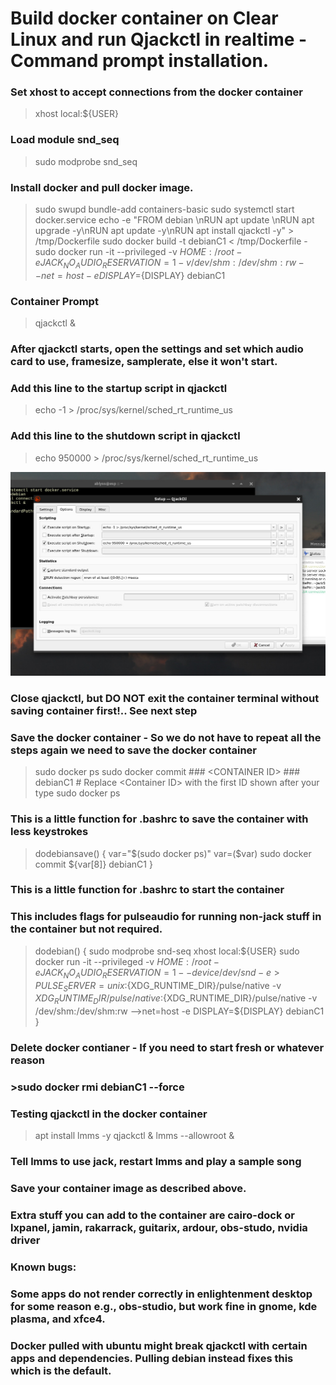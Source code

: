 # Build docker container on Clear Linux and run Qjackctl in realtime - Command prompt installation.

### Set xhost to accept connections from the docker container
> xhost local:${USER}

### Load module snd_seq 
>sudo modprobe snd_seq

### Install docker and pull docker image. 
> sudo swupd bundle-add containers-basic
>sudo systemctl start docker.service
>echo -e "FROM debian \\nRUN apt update \\nRUN apt upgrade -y\\nRUN apt update -y\\nRUN apt install qjackctl -y" > /tmp/Dockerfile
>sudo docker build -t debianC1 < /tmp/Dockerfile -
>sudo docker run -it --privileged -v ${HOME}:/root -e JACK_NO_AUDIO_RESERVATION=1 -v /dev/shm:/dev/shm:rw --net=host -e DISPLAY=${DISPLAY} debianC1

### Container Prompt
>qjackctl &

### After qjackctl starts, open the settings and set which audio card to use, framesize, samplerate, else it won't start.
### Add this line to the startup script in qjackctl 
>echo -1 > /proc/sys/kernel/sched_rt_runtime_us
### Add this line to the shutdown script in qjackctl 
>echo 950000 > /proc/sys/kernel/sched_rt_runtime_us

![Eample](./images/shot-2022-05-04_10-45-01.jpg)



### Close qjackctl, but DO NOT exit the container terminal without saving container first!.. See next step

### Save the docker container - So we do not have to repeat all the steps again we need to save the docker container
>sudo docker ps
>sudo docker commit ### \<CONTAINER ID\> ### debianC1 # Replace \<Container ID\> with the first ID shown after your type sudo docker ps


### This is a little function for .bashrc to save the container with less keystrokes
>dodebiansave() {
>var="$(sudo docker ps)"
>var=($var)
>sudo docker commit ${var[8]} debianC1
>}

### This is a little function for .bashrc to start the container 
### This includes flags for pulseaudio for running non-jack stuff in the container but not required.
>dodebian() {
>sudo modprobe snd-seq
>xhost local:${USER}
>sudo docker run -it --privileged -v ${HOME}:/root -e JACK_NO_AUDIO_RESERVATION=1  --device /dev/snd -e >PULSE_SERVER=unix:${XDG_RUNTIME_DIR}/pulse/native -v ${XDG_RUNTIME_DIR}/pulse/native:${XDG_RUNTIME_DIR}/pulse/native -v /dev/shm:/dev/shm:rw -->net=host -e DISPLAY=${DISPLAY} debianC1
>}


### Delete docker contianer - If you need to start fresh or whatever reason
### >sudo docker rmi debianC1 --force


### Testing qjackctl in the docker container
>apt install lmms -y
>qjackctl &
>lmms --allowroot &
### Tell lmms to use jack, restart lmms and play a sample song
### Save your container image as described above.

### Extra stuff you can add to the container are cairo-dock or lxpanel, jamin, rakarrack, guitarix, ardour, obs-studo, nvidia driver

### Known bugs:
### Some apps do not render correctly in enlightenment desktop for some reason e.g., obs-studio, but work fine in gnome, kde plasma, and xfce4.
### Docker pulled with ubuntu might break qjackctl with certain apps and dependencies. Pulling debian instead fixes this which is the default.




